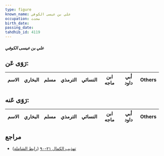 ```yaml
---
type: figure
known_name: علي بن عيسى الكوفي
occupation: محدث
birth_date:
passing_date:
tahdhib_id: 4119
---
```

##### علي بن عيسى الكوفي

## رَوَى عَن:
| الاسم | البخاري | مسلم | الترمذي | النسائي | ابن ماجه | أبي داود | Others |
| ----- | ------- | ---- | ------- | ------- | -------- | -------- | ------ |
## رَوَى عَنه:
| الاسم | البخاري | مسلم | الترمذي | النسائي | ابن ماجه | أبي داود | Others |
| ----- | ------- | ---- | ------- | ------- | -------- | -------- | ------ |
## مراجع
- [تهذيب الكمال ٢١-٩٠](obsidian://open?vault=Tahdhib-al-Kamal&file=Figures/٤١١٩-علي%20بن%20عيسى%20الكوفي) ([رابط الشاملة](https://shamela.ws/book/3722/10737))